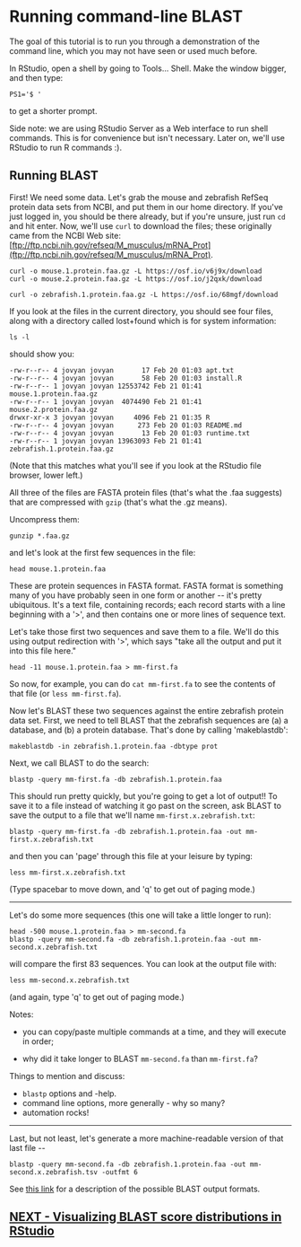 # Running command-line BLAST

The goal of this tutorial is to run you through a demonstration of the
command line, which you may not have seen or used much before.

In RStudio, open a shell by going to Tools... Shell. Make the window bigger,
and then type:

```
PS1='$ '
```

to get a shorter prompt.

Side note: we are using RStudio Server as a Web interface to run shell
commands. This is for convenience but isn't necessary. Later on, we'll use
RStudio to run R commands :).

## Running BLAST

First! We need some data.  Let's grab the mouse and zebrafish RefSeq
protein data sets from NCBI, and put them in our home directory. If you've just logged
in, you should be there already, but if you're unsure, just run `cd` and hit enter. Now,
we'll use `curl` to download the files; these originally came from the NCBI Web site: [ftp://ftp.ncbi.nih.gov/refseq/M_musculus/mRNA_Prot](ftp://ftp.ncbi.nih.gov/refseq/M_musculus/mRNA_Prot).

```
curl -o mouse.1.protein.faa.gz -L https://osf.io/v6j9x/download
curl -o mouse.2.protein.faa.gz -L https://osf.io/j2qxk/download

curl -o zebrafish.1.protein.faa.gz -L https://osf.io/68mgf/download
```

If you look at the files in the current directory, you should see four
files, along with a directory called lost+found which is for system
information:

```
ls -l
```

should show you:

```
-rw-r--r-- 4 jovyan jovyan       17 Feb 20 01:03 apt.txt
-rw-r--r-- 4 jovyan jovyan       58 Feb 20 01:03 install.R
-rw-r--r-- 1 jovyan jovyan 12553742 Feb 21 01:41 mouse.1.protein.faa.gz
-rw-r--r-- 1 jovyan jovyan  4074490 Feb 21 01:41 mouse.2.protein.faa.gz
drwxr-xr-x 3 jovyan jovyan     4096 Feb 21 01:35 R
-rw-r--r-- 4 jovyan jovyan      273 Feb 20 01:03 README.md
-rw-r--r-- 4 jovyan jovyan       13 Feb 20 01:03 runtime.txt
-rw-r--r-- 1 jovyan jovyan 13963093 Feb 21 01:41 zebrafish.1.protein.faa.gz
```

(Note that this matches what you'll see if you look at the RStudio file browser,
lower left.)

All three of the files are FASTA protein files (that's what the .faa
suggests) that are compressed with `gzip` (that's what the .gz means).

Uncompress them:

```
gunzip *.faa.gz
```

and let's look at the first few sequences in the file:

```
head mouse.1.protein.faa 
```

These are protein sequences in FASTA format.  FASTA format is something
many of you have probably seen in one form or another -- it's pretty
ubiquitous.  It's a text file, containing records; each record
starts with a line beginning with a '>', and then contains one or more
lines of sequence text.

Let's take those first two sequences and save them to a file.  We'll
do this using output redirection with '>', which says "take
all the output and put it into this file here."

```
head -11 mouse.1.protein.faa > mm-first.fa
```

So now, for example, you can do `cat mm-first.fa` to see the contents of
that file (or `less mm-first.fa`).

Now let's BLAST these two sequences against the entire zebrafish
protein data set. First, we need to tell BLAST that the zebrafish
sequences are (a) a database, and (b) a protein database.  That's done
by calling 'makeblastdb':

```
makeblastdb -in zebrafish.1.protein.faa -dbtype prot
```

Next, we call BLAST to do the search:

```
blastp -query mm-first.fa -db zebrafish.1.protein.faa
```

This should run pretty quickly, but you're going to get a lot of output!!
To save it to a file instead of watching it go past on the screen,
ask BLAST to save the output to a file that we'll name `mm-first.x.zebrafish.txt`:

```
blastp -query mm-first.fa -db zebrafish.1.protein.faa -out mm-first.x.zebrafish.txt
```

and then you can 'page' through this file at your leisure by typing:

```
less mm-first.x.zebrafish.txt
```

(Type spacebar to move down, and 'q' to get out of paging mode.)

-----

Let's do some more sequences (this one will take a little longer to run):

```
head -500 mouse.1.protein.faa > mm-second.fa
blastp -query mm-second.fa -db zebrafish.1.protein.faa -out mm-second.x.zebrafish.txt
```

will compare the first 83 sequences.  You can look at the output file with:

```
less mm-second.x.zebrafish.txt
```

(and again, type 'q' to get out of paging mode.)

Notes:

* you can copy/paste multiple commands at a time, and they will execute in order;

* why did it take longer to BLAST ``mm-second.fa`` than ``mm-first.fa``?

Things to mention and discuss:

* `blastp` options and -help.
* command line options, more generally - why so many?
* automation rocks!

----

Last, but not least, let's generate a more machine-readable version of that
last file --

```
blastp -query mm-second.fa -db zebrafish.1.protein.faa -out mm-second.x.zebrafish.tsv -outfmt 6
```

See [this link](http://www.metagenomics.wiki/tools/blast/blastn-output-format-6) for a description of the possible BLAST output formats.

## [NEXT - Visualizing BLAST score distributions in RStudio](visualizing-blast-scores-with-RStudio.md)

